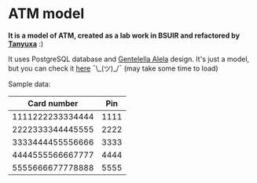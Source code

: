 # ATM model

**It is a model of ATM, created as a lab work in BSUIR and refactored by** [**Tanyuxa**](https://github.com/TanyaAkulich "Tanyoha's GitHub") :)

It uses PostgreSQL database and [Gentelella Alela](https://github.com/puikinsh/gentelella "Gentelella GitHub") design.
It's just a model, but you can check it [here](https://atm-model.herokuapp.com/ "Heroku deploy") ¯\\\_(ツ)_/¯ (may take some time to load)

Sample data:

| Сard number      | Pin  |
|------------------|------|
| 1111222233334444 | 1111 |
| 2222333344445555 | 2222 |
| 3333444455556666 | 3333 |
| 4444555566667777 | 4444 |
| 5555666677778888 | 5555 |
